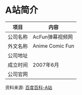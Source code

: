 # A站简介

|项目|内容|
|-----|-----|
|公司名称|AcFun弹幕视频网|
|外文名称|Anime Comic Fun|
|公司地址||
|成立时间|2007年6月|
|公司官网||

资料来源: 
[百度百科-A站](https://baike.baidu.com/item/AcFun?fromtitle=a%E7%AB%99&fromid=13866702)